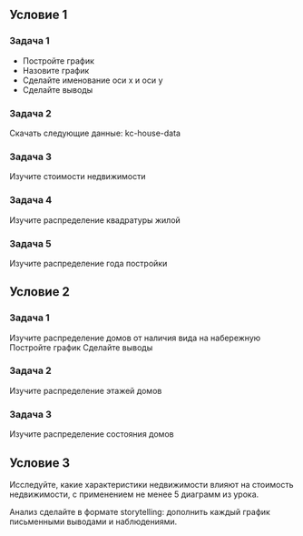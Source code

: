 ## Условие 1

### Задача 1

- Постройте график
- Назовите график
- Сделайте именование оси x и оси y
- Сделайте выводы

### Задача 2
Скачать следующие данные: kc-house-data

### Задача 3
Изучите стоимости недвижимости

### Задача 4
Изучите распределение квадратуры жилой

### Задача 5
Изучите распределение года постройки

## Условие 2
###  Задача 1
Изучите распределение домов от наличия вида на набережную
Постройте график
Сделайте выводы
### Задача 2
Изучите распределение этажей домов
### Задача 3
Изучите распределение состояния домов

## Условие 3

Исследуйте, какие характеристики недвижимости влияют на стоимость недвижимости, с применением не менее 5 диаграмм из урока.

Анализ сделайте в формате storytelling: дополнить каждый график письменными выводами и наблюдениями.
